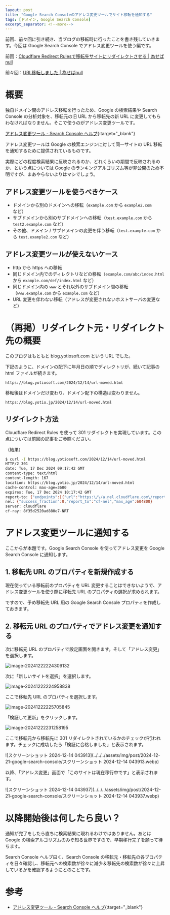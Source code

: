 ```yaml
---
layout: post
title: "Google Search Consoleのアドレス変更ツールでサイト移転を通知する"
tags: [ドメイン, Google Search Console]
excerpt_separator: <!--more-->
---
```


前回、前々回に引き続き、当ブログの移転時に行ったことを書き残していきます。今回は Google Search Console でアドレス変更ツールを使う編です。

<!--more-->

前回：[Cloudflare Redirect Rulesで移転先サイトにリダイレクトさせる \| 為せばnull](https://blog.yotio.jp/2024/12/17/cloudflare-redirect.html)

前々回：[URL移転しました \| 為せばnull](https://blog.yotio.jp/2024/12/14/url-moved.html)

# 概要

独自ドメイン間のアドレス移転を行ったため、Google の検索結果や Search Console の分析対象を、移転元の旧 URL から移転先の新 URL に変更してもらわなければなりません。そこで使うのがアドレス変更ツールです。

[アドレス変更ツール - Search Console ヘルプ](https://support.google.com/webmasters/answer/9370220?hl=ja){:target="_blank"}

アドレス変更ツールは Google の検索エンジンに対して同一サイトの URL 移転を通知するために提供されているものです。

実際にどの程度検索結果に反映されるのか、どれくらいの期間で反映されるのか、という点については Google のランキングアルゴリズム等が非公開のため不明ですが、まあやらないよりはマシでしょう。

## アドレス変更ツールを使うべきケース

- ドメインから別のドメインへの移転（``example.com`` から ``example2.com`` など）
- サブドメインから別のサブドメインへの移転（``test.example.com`` から ``test2.example.com`` など）
- その他、ドメイン / サブドメインの変更を伴う移転（``test.example.com`` から ``test.example2.com`` など）

## アドレス変更ツールが使えないケース

- http から https への移転
- 同じドメイン内でのディレクトリなどの移転（``example.com/abc/index.html`` から ``example.com/def/index.html`` など）
- 同じドメイン内の ``www`` とそれ以外のサブドメイン間の移転（``www.example.com`` から ``example.com`` など）
- URL 変更を伴わない移転（アドレスが変更されないホストサーバの変更など）

# （再掲）リダイレクト元・リダイレクト先の概要

このブログはもともと blog.yotiosoft.com という URL でした。

下記のように、ドメインの配下に年月日の順でディレクトリが、続いて記事の html ファイルが続きます。

```
https://blog.yotiosoft.com/2024/12/14/url-moved.html
```

移転後はドメインだけ変わり、ドメイン配下の構造は変わりません。

```
https://blog.yotio.jp/2024/12/14/url-moved.html
```

## リダイレクト方法

Cloudflare Redirect Rules を使って 301 リダイレクトを実現しています。この点については[前回](https://blog.yotio.jp/2024/12/17/cloudflare-redirect.html)の記事をご参照ください。

（結果）

```bash
$ curl -I https://blog.yotiosoft.com/2024/12/14/url-moved.html
HTTP/2 301
date: Tue, 17 Dec 2024 09:17:42 GMT
content-type: text/html
content-length: 167
location: https://blog.yotio.jp/2024/12/14/url-moved.html
cache-control: max-age=3600
expires: Tue, 17 Dec 2024 10:17:42 GMT
report-to: {"endpoints":[{"url":"https:\/\/a.nel.cloudflare.com\/report\/v4?s=wHtB43z1ag0mjjl2DesLLUqLHYkbSuCCRmg21IQZAxJEuvilvnH9xzuUG5VZ0QK0dztEsKBhhpmc81lKtDN0GxPkOukve7EDjPA0YwVRIDhjRgtUGgAVftdUqarJtoYJl7BzOk%2FQ5w6glV%2FaZC9qOL4%3D"}],"group":"cf-nel","max_age":604800}
nel: {"success_fraction":0,"report_to":"cf-nel","max_age":604800}
server: cloudflare
cf-ray: 8f35d2520ad880e7-NRT
```

# アドレス変更ツールに通知する

ここからが本題です。Google Search Console を使ってアドレス変更を Google Search Console に通知します。

## 1. 移転先 URL のプロパティを新規作成する

現在使っている移転前のプロパティを URL 変更することはできないようで、アドレス変更ツールを使う際に移転先 URL のプロパティの選択が求められます。

ですので、予め移転先 URL 用の Google Search Console プロパティを作成しておきます。

## 2. 移転元 URL のプロパティでアドレス変更を通知する

次に移転元 URL のプロパティで設定画面を開きます。そして「アドレス変更」を選択します。

![image-20241222224309132](../../../assets/img/post/2024-12-21-google-search-console/image-20241222224309132.webp)

次に「新しいサイトを選択」を選択します。

![image-20241222224958838](../../../assets/img/post/2024-12-21-google-search-console/image-20241222224958838.webp)

ここで移転先 URL のプロパティを選択します。

![image-20241222225705845](../../../assets/img/post/2024-12-21-google-search-console/image-20241222225705845.webp)

「検証して更新」をクリックします。

![image-20241222231258195](../../../assets/img/post/2024-12-21-google-search-console/image-20241222231258195.webp)

ここで移転元から移転先に 301 リダイレクトされているかのチェックが行われます。チェックに成功したら「検証に合格しました」と表示されます。

![スクリーンショット 2024-12-14 043913](../../../assets/img/post/2024-12-21-google-search-console/スクリーンショット 2024-12-14 043913.webp)

以降、「アドレス変更」画面で「このサイトは現在移行中です」と表示されます。

![スクリーンショット 2024-12-14 043937](../../../assets/img/post/2024-12-21-google-search-console/スクリーンショット 2024-12-14 043937.webp)

# 以降開始後は何したら良い？

通知が完了をしたら直ちに検索結果に現れるわけではありません。あとは Google の検索アルゴリズムのみぞ知る世界ですので、早期移行完了を願って待ちます。

Search Console ヘルプ曰く、Search Console の移転元・移転先の各プロパティを日々確認し、移転元への検索数が徐々に減少＆移転先の検索数が徐々に上昇しているかを確認するようにとのことです。

# 参考

- [アドレス変更ツール - Search Console ヘルプ](https://support.google.com/webmasters/answer/9370220?hl=ja){:target="_blank"}
